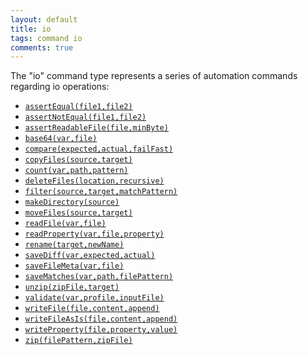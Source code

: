 ```yaml
---
layout: default
title: io
tags: command io
comments: true
---
```



The "io" command type represents a series of automation commands regarding io operations:

- [`assertEqual(file1,file2)`](assertEqual(file1,file2))
- [`assertNotEqual(file1,file2)`](assertNotEqual(file1,file2))
- [`assertReadableFile(file,minByte)`](assertReadableFile(file,minByte))
- [`base64(var,file)`](base64(var,file))
- [`compare(expected,actual,failFast)`](compare(expected,actual,failFast)) 
- [`copyFiles(source,target)`](copyFiles(source,target))
- [`count(var,path,pattern)`](count(var,path,pattern))
- [`deleteFiles(location,recursive)`](deleteFiles(location,recursive))
- [`filter(source,target,matchPattern)`](filter(source,target,matchPattern))
- [`makeDirectory(source)`](makeDirectory(source))
- [`moveFiles(source,target)`](moveFiles(source,target))
- [`readFile(var,file)`](readFile(var,file))
- [`readProperty(var,file,property)`](readProperty(var,file,property))
- [`rename(target,newName)`](rename(target,newName))
- [`saveDiff(var,expected,actual)`](saveDiff(var,expected,actual))
- [`saveFileMeta(var,file)`](saveFileMeta(var,file))
- [`saveMatches(var,path,filePattern)`](saveMatches(var,path,filePattern))
- [`unzip(zipFile,target)`](unzip(zipFile,target))
- [`validate(var,profile,inputFile)`](validate(var,profile,inputFile))
- [`writeFile(file,content,append)`](writeFile(file,content,append))
- [`writeFileAsIs(file,content,append)`](writeFile(file,content,append))
- [`writeProperty(file,property,value)`](writeProperty(file,property,value))
- [`zip(filePattern,zipFile)`](zip(filePattern,zipFile))
